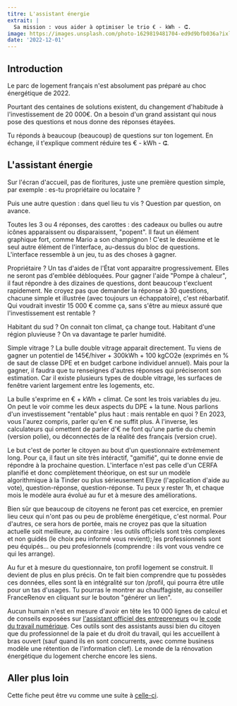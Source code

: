 ```yaml
---
titre: L'assistant énergie
extrait: |
  Sa mission : vous aider à optimiser le trio € - kWh - ⵛ.
image: https://images.unsplash.com/photo-1629819481704-ed9d9bfb036a?ixlib=rb-4.0.3&ixid=MnwxMjA3fDB8MHxwaG90by1wYWdlfHx8fGVufDB8fHx8&auto=format&fit=crop&w=687&q=80
date: '2022-12-01'
---
```


## Introduction

Le parc de logement français n'est absolument pas préparé au choc énergétique de 2022.

Pourtant des centaines de solutions existent, du changement d'habitude à l'investissement de 20 000€. On a besoin d'un grand assistant qui nous pose des questions et nous donne des réponses étayées.

Tu réponds à beaucoup (beaucoup) de questions sur ton logement. En échange, il t'explique comment réduire tes € - kWh - ⵛ.

## L'assistant énergie

Sur l'écran d'accueil, pas de fioritures, juste une première question simple, par exemple : es-tu propriétaire ou locataire ?

Puis une autre question : dans quel lieu tu vis ? Question par question, on avance.

Toutes les 3 ou 4 réponses, des carottes : des cadeaux ou bulles ou autre icônes apparaissent ou disparaissent, "popent". Il faut un élément graphique fort, comme Mario a son champignon ! C'est le deuxième et le seul autre élément de l'interface, au-dessus du bloc de questions. L'interface ressemble à un jeu, tu as des choses à gagner.

Propriétaire ? Un tas d'aides de l'État vont apparaitre progressivement. Elles ne seront pas d'emblée débloquées. Pour gagner l'aide "Pompe à chaleur", il faut répondre à des dizaines de questions, dont beaucoup t'excluent rapidement. Ne croyez pas que demander la réponse à 30 questions, chacune simple et illustrée (avec toujours un échappatoire), c'est rébarbatif. Qui voudrait investir 15 000 € comme ça, sans s'être au mieux assuré que l'investissement est rentable ?

Habitant du sud ? On connait ton climat, ça change tout. Habitant d'une région pluvieuse ? On va davantage te parler humidité.

Simple vitrage ? La bulle double vitrage apparait directement. Tu viens de gagner un potentiel de 145€/hiver + 300kWh + 100 kgCO2e (exprimés en % de saut de classe DPE et en budget carbone individuel annuel). Mais pour la gagner, il faudra que tu renseignes d'autres réponses qui préciseront son estimation. Car il existe plusieurs types de double vitrage, les surfaces de fenêtre varient largement entre les logements, etc.

La bulle s'exprime en € + kWh + climat. Ce sont les trois variables du jeu. On peut le voir comme les deux aspects du DPE + la tune. Nous parlions d'un investissement "rentable" plus haut : mais rentable en quoi ? En 2023, vous l'aurez compris, parler qu'en € ne suffit plus. À l'inverse, les calculateurs qui omettent de parler d'€ ne font qu'une partie du chemin (version polie), ou déconnectés de la réalité des français (version crue).

Le but c'est de porter le citoyen au bout d'un questionnaire extrêmement long. Pour ça, il faut un site très intéractif, "gamifié", qui te donne envie de répondre à la prochaine question. L'interface n'est pas celle d'un CERFA planifié et donc complètement théorique, on est sur un modèle algorithmique à la Tinder ou plus sérieusement Elyze (l'application d'aide au vote), question-réponse, question-réponse. Tu peux y rester 1h, et chaque mois le modèle aura évolué au fur et à mesure des améliorations.

Bien sûr que beaucoup de citoyens ne feront pas cet exercice, en premier lieu ceux qui n'ont pas ou peu de problème énergétique, c'est normal. Pour d'autres, ce sera hors de portée, mais ne croyez pas que la situation actuelle soit meilleure, au contraire : les outils officiels sont très complexes et non guidés (le choix peu informé vous revient); les professionnels sont peu équipés... ou peu profesionnels (comprendre : ils vont vous vendre ce qui les arrange).

Au fur et à mesure du questionnaire, ton profil logement se construit. Il devient de plus en plus précis. On te fait bien comprendre que tu possèdes ces données, elles sont là en intégralité sur ton /profil, qui pourra être utile pour un tas d'usages. Tu pourras le montrer au chauffagiste, au conseiller FranceRenov en cliquant sur le bouton "générer un lien".

Aucun humain n'est en mesure d'avoir en tête les 10 000 lignes de calcul et de conseils exposées sur [l'assistant officiel des entrepreneurs](https://mon-entreprise.urssaf.fr) ou [le code du travail numérique](https://code.travail.gouv.fr). Ces outils sont des assistants aussi bien du citoyen que du professionnel de la paie et du droit du travail, qui les accueillent à bras ouvert (sauf quand ils en sont concurrents, avec comme business modèle une rétention de l'information clef). Le monde de la rénovation énergétique du logement cherche encore les siens.

## Aller plus loin

Cette fiche peut être vu comme une suite à [celle-ci](https://hackmd.io/@laem/conseils-énergétiques).
